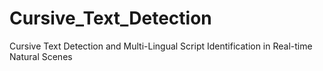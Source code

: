 # Cursive_Text_Detection
Cursive Text Detection and Multi-Lingual Script Identification in Real-time Natural Scenes
